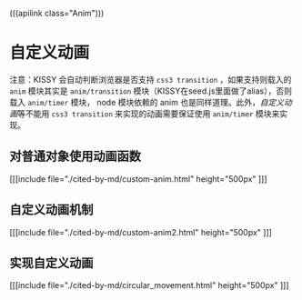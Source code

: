 (((apilink class="Anim")))

# 自定义动画

注意：KISSY 会自动判断浏览器是否支持 `css3 transition` ，如果支持则载入的 `anim` 模块其实是 `anim/transition` 模块（KISSY在seed.js里面做了alias），否则载入 `anim/timer` 模块， node 模块依赖的 anim 也是同样道理。此外，*自定义动画*等不能用 `css3 transition` 来实现的动画需要保证使用 `anim/timer` 模块来实现。

## 对普通对象使用动画函数

[[[include file="./cited-by-md/custom-anim.html" height="500px" ]]]

## 自定义动画机制

[[[include file="./cited-by-md/custom-anim2.html" height="500px" ]]]

## 实现自定义动画

[[[include file="./cited-by-md/circular_movement.html" height="500px" ]]]
